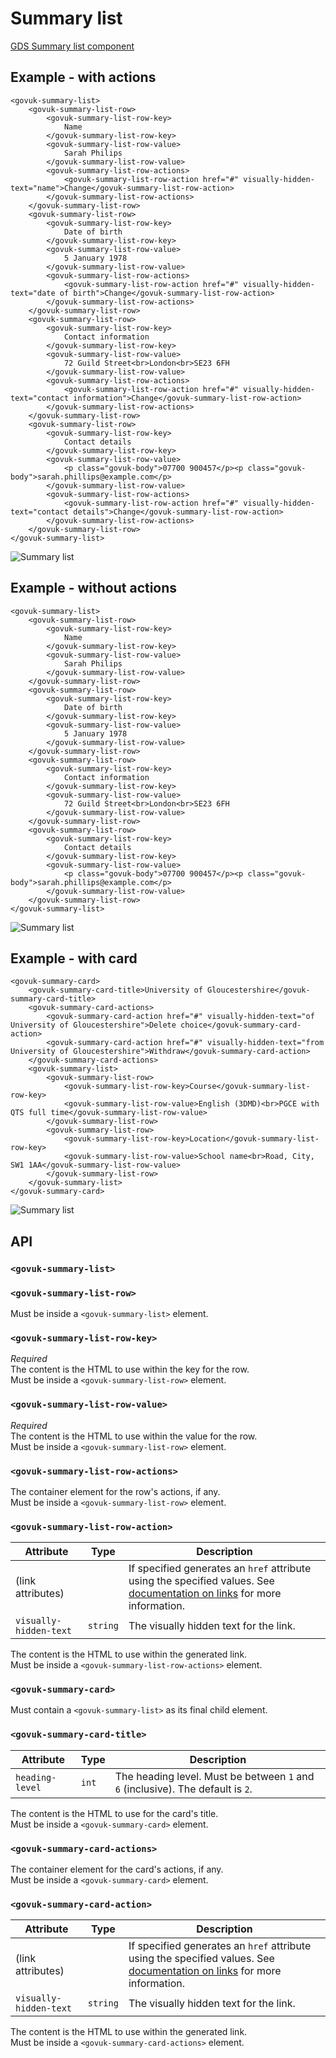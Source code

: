 # Summary list

[GDS Summary list component](https://design-system.service.gov.uk/components/summary-list/)

## Example - with actions

```razor
<govuk-summary-list>
    <govuk-summary-list-row>
        <govuk-summary-list-row-key>
            Name
        </govuk-summary-list-row-key>
        <govuk-summary-list-row-value>
            Sarah Philips
        </govuk-summary-list-row-value>
        <govuk-summary-list-row-actions>
            <govuk-summary-list-row-action href="#" visually-hidden-text="name">Change</govuk-summary-list-row-action>
        </govuk-summary-list-row-actions>
    </govuk-summary-list-row>
    <govuk-summary-list-row>
        <govuk-summary-list-row-key>
            Date of birth
        </govuk-summary-list-row-key>
        <govuk-summary-list-row-value>
            5 January 1978
        </govuk-summary-list-row-value>
        <govuk-summary-list-row-actions>
            <govuk-summary-list-row-action href="#" visually-hidden-text="date of birth">Change</govuk-summary-list-row-action>
        </govuk-summary-list-row-actions>
    </govuk-summary-list-row>
    <govuk-summary-list-row>
        <govuk-summary-list-row-key>
            Contact information
        </govuk-summary-list-row-key>
        <govuk-summary-list-row-value>
            72 Guild Street<br>London<br>SE23 6FH
        </govuk-summary-list-row-value>
        <govuk-summary-list-row-actions>
            <govuk-summary-list-row-action href="#" visually-hidden-text="contact information">Change</govuk-summary-list-row-action>
        </govuk-summary-list-row-actions>
    </govuk-summary-list-row>
    <govuk-summary-list-row>
        <govuk-summary-list-row-key>
            Contact details
        </govuk-summary-list-row-key>
        <govuk-summary-list-row-value>
            <p class="govuk-body">07700 900457</p><p class="govuk-body">sarah.phillips@example.com</p>
        </govuk-summary-list-row-value>
        <govuk-summary-list-row-actions>
            <govuk-summary-list-row-action href="#" visually-hidden-text="contact details">Change</govuk-summary-list-row-action>
        </govuk-summary-list-row-actions>
    </govuk-summary-list-row>
</govuk-summary-list>
```

![Summary list](../images/summary-list-with-actions.png)

## Example - without actions

```razor
<govuk-summary-list>
    <govuk-summary-list-row>
        <govuk-summary-list-row-key>
            Name
        </govuk-summary-list-row-key>
        <govuk-summary-list-row-value>
            Sarah Philips
        </govuk-summary-list-row-value>
    </govuk-summary-list-row>
    <govuk-summary-list-row>
        <govuk-summary-list-row-key>
            Date of birth
        </govuk-summary-list-row-key>
        <govuk-summary-list-row-value>
            5 January 1978
        </govuk-summary-list-row-value>
    </govuk-summary-list-row>
    <govuk-summary-list-row>
        <govuk-summary-list-row-key>
            Contact information
        </govuk-summary-list-row-key>
        <govuk-summary-list-row-value>
            72 Guild Street<br>London<br>SE23 6FH
        </govuk-summary-list-row-value>
    </govuk-summary-list-row>
    <govuk-summary-list-row>
        <govuk-summary-list-row-key>
            Contact details
        </govuk-summary-list-row-key>
        <govuk-summary-list-row-value>
            <p class="govuk-body">07700 900457</p><p class="govuk-body">sarah.phillips@example.com</p>
        </govuk-summary-list-row-value>
    </govuk-summary-list-row>
</govuk-summary-list>
```

![Summary list](../images/summary-list-without-actions.png)

## Example - with card

```razor
<govuk-summary-card>
    <govuk-summary-card-title>University of Gloucestershire</govuk-summary-card-title>
    <govuk-summary-card-actions>
        <govuk-summary-card-action href="#" visually-hidden-text="of University of Gloucestershire">Delete choice</govuk-summary-card-action>
        <govuk-summary-card-action href="#" visually-hidden-text="from University of Gloucestershire">Withdraw</govuk-summary-card-action>
    </govuk-summary-card-actions>
    <govuk-summary-list>
        <govuk-summary-list-row>
            <govuk-summary-list-row-key>Course</govuk-summary-list-row-key>
            <govuk-summary-list-row-value>English (3DMD)<br>PGCE with QTS full time</govuk-summary-list-row-value>
        </govuk-summary-list-row>
        <govuk-summary-list-row>
            <govuk-summary-list-row-key>Location</govuk-summary-list-row-key>
            <govuk-summary-list-row-value>School name<br>Road, City, SW1 1AA</govuk-summary-list-row-value>
        </govuk-summary-list-row>
    </govuk-summary-list>
</govuk-summary-card>
```

![Summary list](../images/summary-list-with-card.png)

## API

### `<govuk-summary-list>`

### `<govuk-summary-list-row>`

Must be inside a `<govuk-summary-list>` element.

### `<govuk-summary-list-row-key>`

*Required*\
The content is the HTML to use within the key for the row.\
Must be inside a `<govuk-summary-list-row>` element.

### `<govuk-summary-list-row-value>`

*Required*\
The content is the HTML to use within the value for the row.\
Must be inside a `<govuk-summary-list-row>` element.

### `<govuk-summary-list-row-actions>`

The container element for the row's actions, if any.\
Must be inside a `<govuk-summary-list-row>` element.

### `<govuk-summary-list-row-action>`

| Attribute | Type | Description |
| --- | --- | --- |
| (link attributes) | | If specified generates an `href` attribute using the specified values. See [documentation on links](../links.md) for more information. |
| `visually-hidden-text` | `string` | The visually hidden text for the link. |

The content is the HTML to use within the generated link.\
Must be inside a `<govuk-summary-list-row-actions>` element.

### `<govuk-summary-card>`

Must contain a `<govuk-summary-list>` as its final child element.

### `<govuk-summary-card-title>`

| Attribute | Type | Description |
| --- | --- | --- |
| `heading-level` | `int` | The heading level. Must be between `1` and `6` (inclusive). The default is `2`. |

The content is the HTML to use for the card's title.\
Must be inside a `<govuk-summary-card>` element.

### `<govuk-summary-card-actions>`

The container element for the card's actions, if any.\
Must be inside a `<govuk-summary-card>` element.

### `<govuk-summary-card-action>`

| Attribute | Type | Description |
| --- | --- | --- |
| (link attributes) | | If specified generates an `href` attribute using the specified values. See [documentation on links](../links.md) for more information. |
| `visually-hidden-text` | `string` | The visually hidden text for the link. |

The content is the HTML to use within the generated link.\
Must be inside a `<govuk-summary-card-actions>` element.
